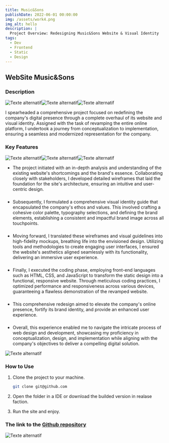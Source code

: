 ```yaml
---
title: Music&Sons
publishDate: 2022-06-01 00:00:00
img: /assets/work4.png
img_alt: hello
description: |
  Project Overview: Redesigning Music&Sons Website & Visual Identity
tags:
  - Dev
  - Frontend
  - Static
  - Design
---
```


## WebSite Music&Sons

### Description

![Texte alternatif](/assets/logo1.png "Le titre de mon image")![Texte alternatif](/assets/logo2.png "Le titre de mon image")![Texte alternatif](/assets/logo5_2.png "Le titre de mon image")

I spearheaded a comprehensive project focused on redefining the company's digital presence through a complete overhaul of its website and visual identity. Assigned with the task of revamping the entire online platform, I undertook a journey from conceptualization to implementation, ensuring a seamless and modernized representation for the company.

### Key Features

![Texte alternatif](/assets/logo4.png "Le titre de mon image")![Texte alternatif](/assets/logo5.png "Le titre de mon image")![Texte alternatif](/assets/logo6.png "Le titre de mon image")

- The project initiated with an in-depth analysis and understanding of the existing website's shortcomings and the brand's essence. Collaborating closely with stakeholders, I developed detailed wireframes that laid the foundation for the site's architecture, ensuring an intuitive and user-centric design.

###

- Subsequently, I formulated a comprehensive visual identity guide that encapsulated the company's ethos and values. This involved crafting a cohesive color palette, typography selections, and defining the brand elements, establishing a consistent and impactful brand image across all touchpoints.

###

- Moving forward, I translated these wireframes and visual guidelines into high-fidelity mockups, breathing life into the envisioned design. Utilizing tools and methodologies to create engaging user interfaces, I ensured the website's aesthetics aligned seamlessly with its functionality, delivering an immersive user experience.

###

- Finally, I executed the coding phase, employing front-end languages such as HTML, CSS, and JavaScript to transform the static design into a functional, responsive website. Through meticulous coding practices, I optimized performance and responsiveness across various devices, guaranteeing a flawless demonstration of the revamped website.

###

- This comprehensive redesign aimed to elevate the company's online presence, fortify its brand identity, and provide an enhanced user experience.

###

- Overall, this experience enabled me to navigate the intricate process of web design and development, showcasing my proficiency in conceptualization, design, and implementation while aligning with the company's objectives to deliver a compelling digital solution.

![Texte alternatif](/assets/work4_1.png "Le titre de mon image")

### How to Use

1. Clone the project to your machine.
   ```bash
   git clone git@github.com
   ```
2. Open the folder in a IDE or download the builded version in realase faction.

3. Run the site and enjoy.

### The link to the [Github repository](https://github.com/H1B0B0/Rogue-like-LibGDX)

![Texte alternatif](/assets/work4_2.png "Le titre de mon image")
